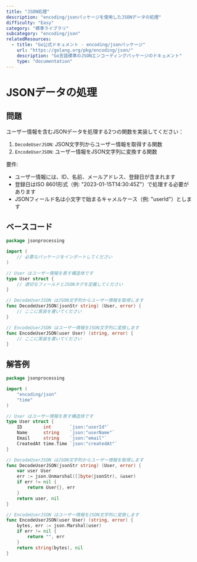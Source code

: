 ```yaml
---
title: "JSON処理"
description: "encoding/jsonパッケージを使用したJSONデータの処理"
difficulty: "Easy"
category: "標準ライブラリ"
subcategory: "encoding/json"
relatedResources:
  - title: "Go公式ドキュメント - encoding/jsonパッケージ"
    url: "https://golang.org/pkg/encoding/json/"
    description: "Go言語標準のJSONエンコーディングパッケージのドキュメント"
    type: "documentation"
---
```


# JSONデータの処理

## 問題

ユーザー情報を含むJSONデータを処理する2つの関数を実装してください：

1. `DecodeUserJSON`: JSON文字列からユーザー情報を取得する関数
2. `EncodeUserJSON`: ユーザー情報をJSON文字列に変換する関数

要件:
- ユーザー情報には、ID、名前、メールアドレス、登録日が含まれます
- 登録日はISO 8601形式（例: "2023-01-15T14:30:45Z"）で処理する必要があります
- JSONフィールド名は小文字で始まるキャメルケース（例: "userId"）とします

## ベースコード

```go
package jsonprocessing

import (
	// 必要なパッケージをインポートしてください
)

// User はユーザー情報を表す構造体です
type User struct {
	// 適切なフィールドとJSONタグを定義してください
}

// DecodeUserJSON はJSON文字列からユーザー情報を取得します
func DecodeUserJSON(jsonStr string) (User, error) {
	// ここに実装を書いてください
}

// EncodeUserJSON はユーザー情報をJSON文字列に変換します
func EncodeUserJSON(user User) (string, error) {
	// ここに実装を書いてください
}
```

## 解答例

```go
package jsonprocessing

import (
	"encoding/json"
	"time"
)

// User はユーザー情報を表す構造体です
type User struct {
	ID        int       `json:"userId"`
	Name      string    `json:"userName"`
	Email     string    `json:"email"`
	CreatedAt time.Time `json:"createdAt"`
}

// DecodeUserJSON はJSON文字列からユーザー情報を取得します
func DecodeUserJSON(jsonStr string) (User, error) {
	var user User
	err := json.Unmarshal([]byte(jsonStr), &user)
	if err != nil {
		return User{}, err
	}
	return user, nil
}

// EncodeUserJSON はユーザー情報をJSON文字列に変換します
func EncodeUserJSON(user User) (string, error) {
	bytes, err := json.Marshal(user)
	if err != nil {
		return "", err
	}
	return string(bytes), nil
}
```

